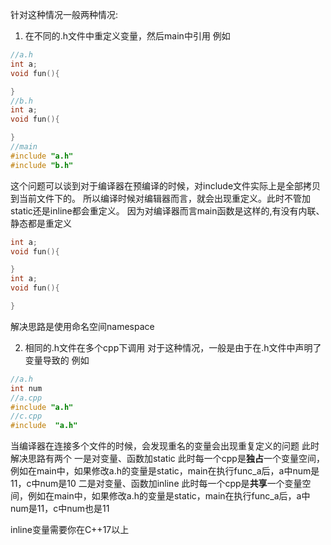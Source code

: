 针对这种情况一般两种情况:
1. 在不同的.h文件中重定义变量，然后main中引用
例如
```c++
//a.h
int a;
void fun(){

}
//b.h
int a;
void fun(){

}
//main
#include "a.h"
#include "b.h"
```
这个问题可以谈到对于编译器在预编译的时候，对include文件实际上是全部拷贝到当前文件下的。
所以编译时候对编辑器而言，就会出现重定义。此时不管加static还是inline都会重定义。
因为对编译器而言main函数是这样的,有没有内联、静态都是重定义
```c++
int a;
void fun(){

}
int a;
void fun(){

}
```
解决思路是使用命名空间namespace

2. 相同的.h文件在多个cpp下调用
对于这种情况，一般是由于在.h文件中声明了变量导致的
例如
```c++
//a.h
int num
//a.cpp
#include "a.h"
//c.cpp
#include  "a.h"
```
当编译器在连接多个文件的时候，会发现重名的变量会出现重复定义的问题
此时解决思路有两个
一是对变量、函数加static 此时每一个cpp是**独占**一个变量空间，例如在main中，如果修改a.h的变量是static，main在执行func_a后，a中num是11，c中num是10
二是对变量、函数加inline 此时每一个cpp是**共享**一个变量空间，例如在main中，如果修改a.h的变量是static，main在执行func_a后，a中num是11，c中num也是11

inline变量需要你在C++17以上